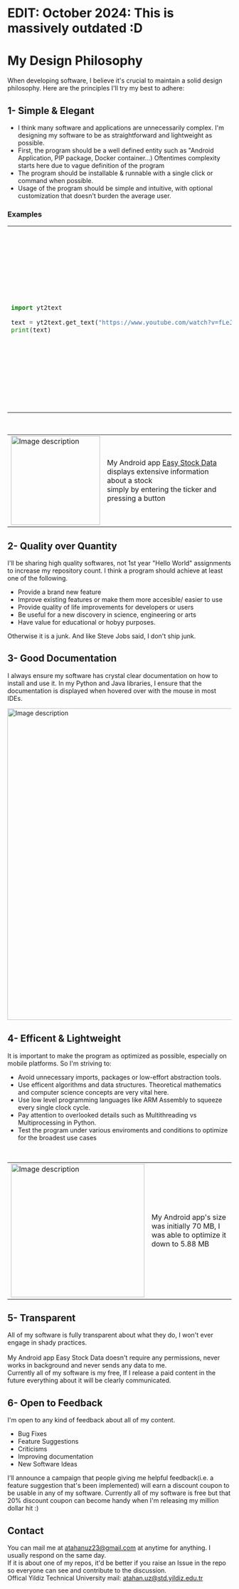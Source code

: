 # EDIT: October 2024: This is massively outdated :D

# My Design Philosophy

When developing software, I believe it's crucial to maintain a solid design philosophy. Here are the principles I'll try my best to adhere:

## 1- Simple & Elegant 

- I think many software and applications are unnecessarily complex. I'm designing my software to be as straightforward and lightweight as possible.
- First, the program should be a well defined entity such as "Android Application, PIP package, Docker container...) Oftentimes complexity starts here due to vague definition of the program
- The program should be installable & runnable with a single click or command when possible.
- Usage of the program should be simple and intuitive, with optional customization that doesn't burden the average user.

### Examples

<table>
<tr>
<td>

```python
import yt2text

text = yt2text.get_text("https://www.youtube.com/watch?v=fLeJJPxua3E")
print(text)
```

</td>
<td>

Usage of my y2text Python library. While there are many apps to extract text from a Youtube video, I believe mine is by far the simpliest.

</td>
</tr>
</table>

<br>

<table>
  <tr>
    <td>
      <img src="https://i.imgur.com/L10onvv.png" alt="Image description" style="width: 200px;"/>
    </td>
    <td>
      My Android app <a href="https://github.com/atahanuz/easy_stock_data">Easy Stock Data</a> displays extensive information about a stock <br> simply by entering the ticker and pressing a button
    </td>
  </tr>
</table>










## 2- Quality over Quantity

I'll be sharing high quality softwares, not 1st year "Hello World" assignments to increase my repository count. I think a program should achieve at least one of the following.

- Provide a brand new feature
- Improve existing features or make them more accesible/ easier to use
- Provide quality of life improvements for developers or users
- Be useful for a new discovery in science, engineering or arts
- Have value for educational or hobyy purposes.

Otherwise it is a junk. And like Steve Jobs said, I don't ship junk.



## 3- Good Documentation

I always ensure my software has crystal clear documentation on how to install and use it. In my Python and Java libraries, I ensure that the documentation is displayed when hovered over with the mouse in most IDEs.

<img src="https://i.imgur.com/YjS798C.png" alt="Image description" style="width: 700px;"/>


## 4- Efficent & Lightweight
It is important to make the program as optimized as possible, especially on mobile platforms. So I'm striving to:

- Avoid unnecessary imports, packages or low-effort abstraction tools.
- Use efficent algorithms and data structures. Theoretical mathematics and computer science concepts are very vital here.
- Use low level programming languages like ARM Assembly to squeeze  every single clock cycle.
- Pay attention to overlooked details such as Multithreading vs Multiprocessing in Python.
- Test the program under various enviroments and conditions to optimize for the broadest use cases
<br>




</td>
</tr>
</table>


<table>
  <tr>
    <td>
      <img src="https://i.imgur.com/C1bdfOl.png" alt="Image description" style="width: 300px;"/>
    </td>
    <td>
     My Android app's size was initially 70 MB, I was able to optimize it down to 5.88 MB
    </td>
  </tr>
</table>



## 5- Transparent

All of my software is fully transparent about what they do, I won't ever engage in shady practices.<br><br>
My Android app Easy Stock Data doesn't require any permissions, never works in background and never sends any data to me. <br>
Currently all of my software is my free, If I release a paid content in the future everything about it will be clearly communicated.


## 6- Open to Feedback

I'm open to any kind of feedback about all of my content. 

- Bug Fixes
- Feature Suggestions
- Criticisms
- Improving documentation
- New Software Ideas

I'll announce a campaign that people giving me helpful feedback(i.e. a feature suggestion that's been implemented) will earn a discount coupon to be usable in any of my software. Currently all of my software is free but that 20% discount coupon can become handy when I'm releasing my million dollar hit :)


## Contact
You can mail me at atahanuz23@gmail.com at anytime for anything. I usually respond on the same day.
<br>
If it is about one of my repos, it'd be better if you raise an Issue in the repo so everyone can see and contribute to the discussion.
<br>
Offical Yildiz Technical University mail: atahan.uz@std.yildiz.edu.tr


  





